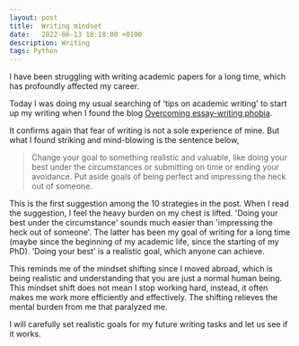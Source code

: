 ```yaml
---
layout: post
title:  Writing mindset
date:   2022-06-13 18:18:00 +0100
description: Writing
tags: Python
---
```

I have been struggling with writing academic papers for a long time, which has profoundly affected my career.

Today I was doing my usual searching of 'tips on academic writing' to start up my writing when I found the blog [Overcoming essay-writing phobia](https://blog.une.edu.au/usingpsychology/2011/09/30/do-you-have-essay-writing-phobia/comment-page-1/).

It confirms again that fear of writing is not a sole experience of mine. But what I found striking and mind-blowing is the sentence below,
> Change your goal to something realistic and valuable, like doing your best under the circumstances or submitting on time or ending your avoidance. Put aside goals of being perfect and impressing the heck out of someone.

This is the first suggestion among the 10 strategies in the post. When I read the suggestion, I feel the heavy burden on my chest is lifted. 'Doing your best under the circumstance' sounds much easier than 'impressing the heck out of someone'. The latter has been my goal of writing for a long time (maybe since the beginning of my academic life, since the starting of my PhD). 'Doing your best' is a realistic goal, which anyone can achieve. 

This reminds me of the mindset shifting since I moved abroad, which is being realistic and understanding that you are just a normal human being. This mindset shift does not mean I stop working hard, instead, it often makes me work more efficiently and effectively. The shifting relieves the mental burden from me that paralyzed me.

I will carefully set realistic goals for my future writing tasks and let us see if it works.
